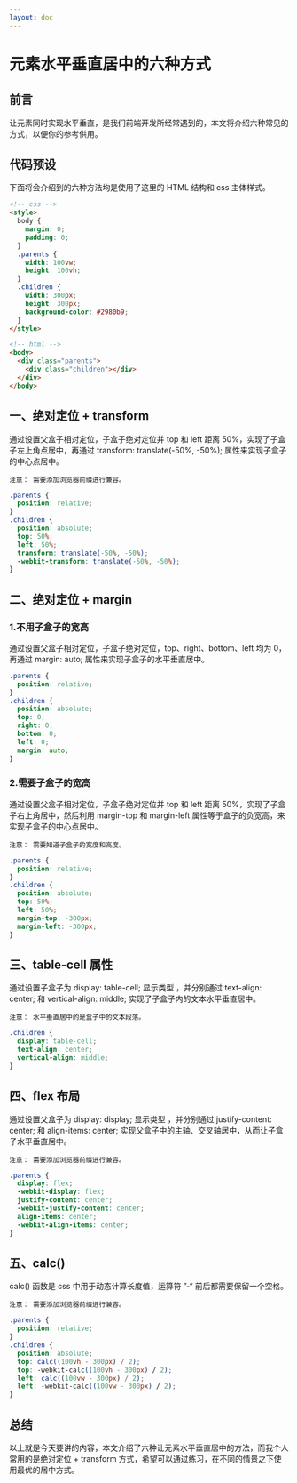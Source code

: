 ```yaml
---
layout: doc
---
```


# 元素水平垂直居中的六种方式

## 前言

让元素同时实现水平垂直，是我们前端开发所经常遇到的，本文将介绍六种常见的方式，以便你的参考供用。

## 代码预设

下面将会介绍到的六种方法均是使用了这里的 HTML 结构和 css 主体样式。

```html
<!-- css -->
<style>
  body {
    margin: 0;
    padding: 0;
  }
  .parents {
    width: 100vw;
    height: 100vh;
  }
  .children {
    width: 300px;
    height: 300px;
    background-color: #2980b9;
  }
</style>

<!-- html -->
<body>
  <div class="parents">
    <div class="children"></div>
  </div>
</body>
```

## 一、绝对定位 + transform

通过设置父盒子相对定位，子盒子绝对定位并 top 和 left 距离 50%，实现了子盒子左上角点居中，再通过 transform: translate(-50%, -50%); 属性来实现子盒子的中心点居中。

`注意： 需要添加浏览器前缀进行兼容。`

```css
.parents {
  position: relative;
}
.children {
  position: absolute;
  top: 50%;
  left: 50%;
  transform: translate(-50%, -50%);
  -webkit-transform: translate(-50%, -50%);
}
```

## 二、绝对定位 + margin

### 1.不用子盒子的宽高

通过设置父盒子相对定位，子盒子绝对定位，top、right、bottom、left 均为 0，再通过 margin: auto; 属性来实现子盒子的水平垂直居中。

```css
.parents {
  position: relative;
}
.children {
  position: absolute;
  top: 0;
  right: 0;
  bottom: 0;
  left: 0;
  margin: auto;
}
```

### 2.需要子盒子的宽高

通过设置父盒子相对定位，子盒子绝对定位并 top 和 left 距离 50%，实现了子盒子右上角居中，然后利用 margin-top 和 margin-left 属性等于盒子的负宽高，来实现子盒子的中心点居中。

`注意： 需要知道子盒子的宽度和高度。`

```css
.parents {
  position: relative;
}
.children {
  position: absolute;
  top: 50%;
  left: 50%;
  margin-top: -300px;
  margin-left: -300px;
}
```

## 三、table-cell 属性

通过设置子盒子为 display: table-cell; 显示类型 ，并分别通过 text-align: center; 和 vertical-align: middle; 实现了子盒子内的文本水平垂直居中。

`注意： 水平垂直居中的是盒子中的文本段落。`

```css
.children {
  display: table-cell;
  text-align: center;
  vertical-align: middle;
}
```

## 四、flex 布局

通过设置父盒子为 display: display; 显示类型 ，并分别通过 justify-content: center; 和 align-items: center; 实现父盒子中的主轴、交叉轴居中，从而让子盒子水平垂直居中。

`注意： 需要添加浏览器前缀进行兼容。`

```css
.parents {
  display: flex;
  -webkit-display: flex;
  justify-content: center;
  -webkit-justify-content: center;
  align-items: center;
  -webkit-align-items: center;
}
```

## 五、calc()

calc() 函数是 css 中用于动态计算长度值，运算符 ”-“ 前后都需要保留一个空格。

`注意： 需要添加浏览器前缀进行兼容。`

```css
.parents {
  position: relative;
}
.children {
  position: absolute;
  top: calc((100vh - 300px) / 2);
  top: -webkit-calc((100vh - 300px) / 2);
  left: calc((100vw - 300px) / 2);
  left: -webkit-calc((100vw - 300px) / 2);
}
```

## 总结

以上就是今天要讲的内容，本文介绍了六种让元素水平垂直居中的方法，而我个人常用的是绝对定位 + transform 方式，希望可以通过练习，在不同的情景之下使用最优的居中方式。
